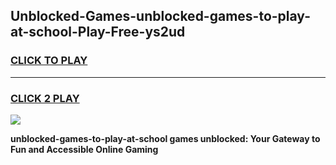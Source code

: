 
## Unblocked-Games-unblocked-games-to-play-at-school-Play-Free-ys2ud
<h3>
<a href="https://premium76.site?title=unblocked-games-to-play-at-school&ref=18A">CLICK TO PLAY</a></h3>
<hr>

<h3>
<a href="https://premium76.site?title=unblocked-games-to-play-at-school&ref=18A">CLICK 2 PLAY</a>
  
</h3>

<a href="https://premium76.site?title=unblocked-games-to-play-at-school&ref=18A"><img src="https://clearcache.store/games.png"></a>


**unblocked-games-to-play-at-school games unblocked: Your Gateway to Fun and Accessible Online Gaming**
